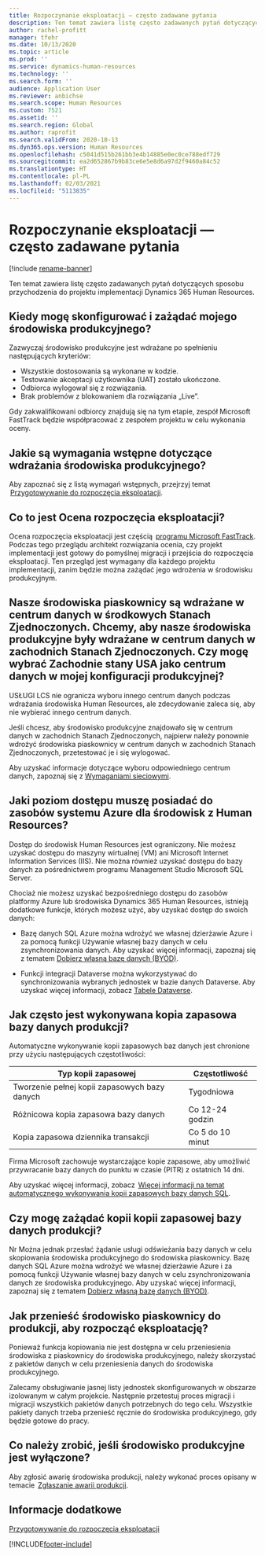 ```yaml
---
title: Rozpoczynanie eksploatacji — często zadawane pytania
description: Ten temat zawiera listę często zadawanych pytań dotyczących sposobu przychodzenia do projektu implementacji Dynamics 365 Human Resources.
author: rachel-profitt
manager: tfehr
ms.date: 10/13/2020
ms.topic: article
ms.prod: ''
ms.service: dynamics-human-resources
ms.technology: ''
ms.search.form: ''
audience: Application User
ms.reviewer: anbichse
ms.search.scope: Human Resources
ms.custom: 7521
ms.assetid: ''
ms.search.region: Global
ms.author: raprofit
ms.search.validFrom: 2020-10-13
ms.dyn365.ops.version: Human Resources
ms.openlocfilehash: c5041d515b261bb3e4b14885e0ec0ce788edf729
ms.sourcegitcommit: ea2d652867b9b83ce6e5e8d6a97d2f9460a84c52
ms.translationtype: HT
ms.contentlocale: pl-PL
ms.lasthandoff: 02/03/2021
ms.locfileid: "5113835"
---
```

# <a name="go-live-faq"></a>Rozpoczynanie eksploatacji — często zadawane pytania 

[!include [rename-banner](~/includes/cc-data-platform-banner.md)]

Ten temat zawiera listę często zadawanych pytań dotyczących sposobu przychodzenia do projektu implementacji Dynamics 365 Human Resources. 

## <a name="when-can-i-configure-and-request-my-production-environment"></a>Kiedy mogę skonfigurować i zażądać mojego środowiska produkcyjnego? 

Zazwyczaj środowisko produkcyjne jest wdrażane po spełnieniu następujących kryteriów:

- Wszystkie dostosowania są wykonane w kodzie.
- Testowanie akceptacji użytkownika (UAT) zostało ukończone.
- Odbiorca wylogował się z rozwiązania.
- Brak problemów z blokowaniem dla rozwiązania „Live”. 

Gdy zakwalifikowani odbiorcy znajdują się na tym etapie, zespół Microsoft FastTrack będzie współpracować z zespołem projektu w celu wykonania oceny. 

## <a name="what-are-the-prerequisites-to-deploying-a-production-environment"></a>Jakie są wymagania wstępne dotyczące wdrażania środowiska produkcyjnego? 

Aby zapoznać się z listą wymagań wstępnych, przejrzyj temat  [Przygotowywanie do rozpoczęcia eksploatacji](hr-admin-go-live-prepare.md). 

## <a name="what-is-a-go-live-assessment"></a>Co to jest Ocena rozpoczęcia eksploatacji?  

Ocena rozpoczęcia eksploatacji jest częścią  [programu Microsoft FastTrack](https://docs.microsoft.com/dynamics365/fin-ops-core/fin-ops/get-started/fasttrack-dynamics-365-overview). Podczas tego przeglądu architekt rozwiązania ocenia, czy projekt implementacji jest gotowy do pomyślnej migracji i przejścia do rozpoczęcia eksploatacji. Ten przegląd jest wymagany dla każdego projektu implementacji, zanim będzie można zażądać jego wdrożenia w środowisku produkcyjnym. 

## <a name="our-sandbox-environments-are-deployed-in-the-central-us-datacenter-we-want-our-production-environments-to-be-deployed-in-the-west-us-datacenter-can-i-select-west-us-as-the-datacenter-in-my-production-configuration"></a>Nasze środowiska piaskownicy są wdrażane w centrum danych w środkowych Stanach Zjednoczonych. Chcemy, aby nasze środowiska produkcyjne były wdrażane w centrum danych w zachodnich Stanach Zjednoczonych. Czy mogę wybrać Zachodnie stany USA jako centrum danych w mojej konfiguracji produkcyjnej? 

USŁUGI LCS nie ogranicza wyboru innego centrum danych podczas wdrażania środowiska Human Resources, ale zdecydowanie zaleca się, aby nie wybierać innego centrum danych.  

Jeśli chcesz, aby środowisko produkcyjne znajdowało się w centrum danych w zachodnich Stanach Zjednoczonych, najpierw należy ponownie wdrożyć środowiska piaskownicy w centrum danych w zachodnich Stanach Zjednoczonych, przetestować je i się wylogować. 

Aby uzyskać informacje dotyczące wyboru odpowiedniego centrum danych, zapoznaj się z [Wymaganiami sieciowymi](https://docs.microsoft.com/dynamics365/fin-ops-core/fin-ops/get-started/system-requirements#network-requirements). 

## <a name="what-level-of-access-do-i-have-to-the-azure-resources-for-my-human-resources-environments"></a>Jaki poziom dostępu muszę posiadać do zasobów systemu Azure dla środowisk z Human Resources?  

Dostęp do środowisk Human Resources jest ograniczony. Nie możesz uzyskać dostępu do maszyny wirtualnej (VM) ani Microsoft Internet Information Services (IIS). Nie można również uzyskać dostępu do bazy danych za pośrednictwem programu Management Studio Microsoft SQL Server. 

Chociaż nie możesz uzyskać bezpośredniego dostępu do zasobów platformy Azure lub środowiska Dynamics 365 Human Resources, istnieją dodatkowe funkcje, których możesz użyć, aby uzyskać dostęp do swoich danych:

- Bazę danych SQL Azure można wdrożyć we własnej dzierżawie Azure i za pomocą funkcji Używanie własnej bazy danych w celu zsynchronizowania danych. Aby uzyskać więcej informacji, zapoznaj się z tematem [Dobierz własną bazę danych (BYOD)](https://docs.microsoft.com/dynamics365/fin-ops-core/dev-itpro/analytics/export-entities-to-your-own-database).

- Funkcji integracji Dataverse można wykorzystywać do synchronizowania wybranych jednostek w bazie danych Dataverse. Aby uzyskać więcej informacji, zobacz [Tabele Dataverse](hr-developer-entities.md). 

## <a name="how-often-is-my-production-database-backed-up"></a>Jak często jest wykonywana kopia zapasowa bazy danych produkcji? 

Automatyczne wykonywanie kopii zapasowych baz danych jest chronione przy użyciu następujących częstotliwości:

| Typ kopii zapasowej | Częstotliwość |
| --- | --- |
| Tworzenie pełnej kopii zapasowych bazy danych | Tygodniowa |
| Różnicowa kopia zapasowa bazy danych | Co 12-24 godzin |
| Kopia zapasowa dziennika transakcji | Co 5 do 10 minut |

Firma Microsoft zachowuje wystarczające kopie zapasowe, aby umożliwić przywracanie bazy danych do punktu w czasie (PITR) z ostatnich 14 dni. 

Aby uzyskać więcej informacji, zobacz  [Więcej informacji na temat automatycznego wykonywania kopii zapasowych bazy danych SQL](https://docs.microsoft.com/azure/azure-sql/database/automated-backups-overview?tabs=single-database). 

## <a name="can-i-request-a-copy-of-the-backup-of-my-production-database"></a>Czy mogę zażądać kopii kopii zapasowej bazy danych produkcji? 

Nr Można jednak przesłać żądanie usługi odświeżania bazy danych w celu skopiowania środowiska produkcyjnego do środowiska piaskownicy. Bazę danych SQL Azure można wdrożyć we własnej dzierżawie Azure i za pomocą funkcji Używanie własnej bazy danych w celu zsynchronizowania danych ze środowiska produkcyjnego. Aby uzyskać więcej informacji, zapoznaj się z tematem [Dobierz własną bazę danych (BYOD)](https://docs.microsoft.com/dynamics365/fin-ops-core/dev-itpro/analytics/export-entities-to-your-own-database). 

## <a name="how-do-i-move-my-sandbox-environment-to-production-for-go-live"></a>Jak przenieść środowisko piaskownicy do produkcji, aby rozpocząć eksploatację? 

Ponieważ funkcja kopiowania nie jest dostępna w celu przeniesienia środowiska z piaskownicy do środowiska produkcyjnego, należy skorzystać z pakietów danych w celu przeniesienia danych do środowiska produkcyjnego.  

Zalecamy obsługiwanie jasnej listy jednostek skonfigurowanych w obszarze izolowanym w całym projekcie. Następnie przetestuj proces migracji i migracji wszystkich pakietów danych potrzebnych do tego celu. Wszystkie pakiety danych trzeba przenieść ręcznie do środowiska produkcyjnego, gdy będzie gotowe do pracy. 

## <a name="what-should-i-do-if-my-production-environment-is-down"></a>Co należy zrobić, jeśli środowisko produkcyjne jest wyłączone? 

Aby zgłosić awarię środowiska produkcji, należy wykonać proces opisany w temacie  [Zgłaszanie awarii produkcji](https://docs.microsoft.com/dynamics365/fin-ops-core/dev-itpro/lifecycle-services/report-production-outage). 

 ## <a name="see-also"></a>Informacje dodatkowe

 [Przygotowywanie do rozpoczęcia eksploatacji](hr-admin-go-live-prepare.md)


[!INCLUDE[footer-include](../includes/footer-banner.md)]